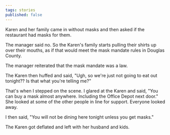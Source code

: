 ```yaml
---
tags: stories
published: false
---
```


Karen and her family came in without masks and then asked if the restaurant had masks for them.

The manager said no. So the Karen's family starts pulling their shirts up over their mouths, as if that would meet the mask mandate rules in Douglas County.

The manager reiterated that the mask mandate was a law.

The Karen then huffed and said, "Ugh, so we're just not going to eat out tonight?? Is that what you're telling me?"

That's when I stepped on the scene. I glared at the Karen and said, "You can buy a mask almost anywhere. Including the Office Depot next door." She looked at some of the other people in line for support. Everyone looked away.

I then said, "You will not be dining here tonight unless you get masks."

The Karen got deflated and left with her husband and kids.
